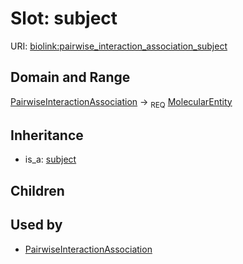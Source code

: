 # Slot: subject




URI: [biolink:pairwise_interaction_association_subject](https://w3id.org/biolink/vocab/pairwise_interaction_association_subject)
## Domain and Range

[PairwiseInteractionAssociation](PairwiseInteractionAssociation.md) ->  <sub>REQ</sub> [MolecularEntity](MolecularEntity.md)
## Inheritance

 *  is_a: [subject](subject.md)
## Children

## Used by

 * [PairwiseInteractionAssociation](PairwiseInteractionAssociation.md)
